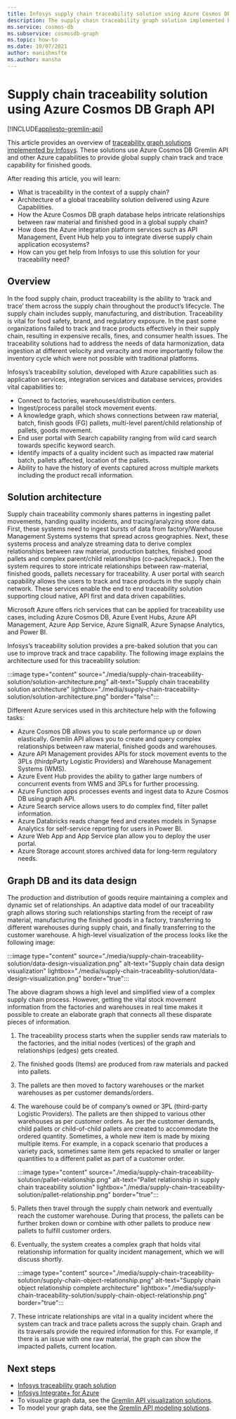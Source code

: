 ```yaml
---
title: Infosys supply chain traceability solution using Azure Cosmos DB Graph API
description: The supply chain traceability graph solution implemented by Infosys uses the Azure Cosmos DB Gremlin API and other Azure services. It provides global supply chain track and trace capability for finished goods.
ms.service: cosmos-db
ms.subservice: cosmosdb-graph
ms.topic: how-to
ms.date: 10/07/2021
author: manishmsfte
ms.author: mansha
---
```


# Supply chain traceability solution using Azure Cosmos DB Graph API

[!INCLUDE[appliesto-gremlin-api](../includes/appliesto-gremlin-api.md)]

This article provides an overview of [traceability graph solutions implemented by Infosys](https://azuremarketplace.microsoft.com/marketplace/apps/infosysltd.infosys-traceability-knowledge-graph?tab=Overview). These solutions use Azure Cosmos DB Gremlin API and other Azure capabilities to provide global supply chain track and trace capability for finished goods.

After reading this article, you will learn:

* What is traceability in the context of a supply chain?
* Architecture of a global traceability solution delivered using Azure Capabilities.  
* How the Azure Cosmos DB graph database helps intricate relationships between raw material and finished good in a global supply chain?
* How does the Azure integration platform services such as API Management, Event Hub help you to integrate diverse supply chain application ecosystems?
* How can you get help from Infosys to use this solution for your traceability need?

## Overview

In the food supply chain, product traceability is the ability to ‘track and trace’ them across the supply chain throughout the product’s lifecycle. The supply chain includes supply, manufacturing, and distribution. Traceability is vital for food safety, brand, and regulatory exposure. In the past some organizations failed to track and trace products effectively in their supply chain, resulting in expensive recalls, fines, and consumer health issues. The traceability solutions had to address the needs of data harmonization, data ingestion at different velocity and veracity and more importantly follow the inventory cycle which were not possible with traditional platforms.

Infosys’s traceability solution, developed with Azure capabilities such as application services, integration services and database services, provides vital capabilities to:

* Connect to factories, warehouses/distribution centers.
* Ingest/process parallel stock movement events.
* A knowledge graph, which shows connections between raw material, batch, finish goods (FG) pallets, multi-level parent/child relationship of pallets, goods movement.
* End user portal with Search capability ranging from wild card search towards specific keyword search.
* Identify impacts of a quality incident such as impacted raw material batch, pallets affected, location of the pallets.
* Ability to have the history of events captured across multiple markets including the product recall information.

## Solution architecture

Supply chain traceability commonly shares patterns in ingesting pallet movements, handing quality incidents, and tracing/analyzing store data. First, these systems need to ingest bursts of data from factory/Warehouse Management Systems systems that spread across geographies. Next, these systems process and analyze streaming data to derive complex relationships between raw material, production batches, finished good pallets and complex parent/child relationships (co-pack/repack.). Then the system requires to store intricate relationships between raw-material, finished goods, pallets necessary for traceability. A user portal with search capability allows the users to track and trace products in the supply chain network. These services enable the end to end traceability solution supporting cloud native, API first and data driven capabilities.

Microsoft Azure offers rich services that can be applied for traceability use cases, including Azure Cosmos DB, Azure Event Hubs, Azure API Management, Azure App Service, Azure SignalR, Azure Synapse Analytics, and Power BI.

Infosys’s traceability solution provides a pre-baked solution that you can use to improve track and trace capability. The following image explains the architecture used for this traceability solution:

:::image type="content" source="./media/supply-chain-traceability-solution/solution-architecture.png" alt-text="Supply chain traceability solution architecture" lightbox="./media/supply-chain-traceability-solution/solution-architecture.png" border="false":::

Different Azure services used in this architecture help with the following tasks:

* Azure Cosmos DB allows you to scale performance up or down elastically. Gremlin API allows you to create and query complex relationships between raw material, finished goods and warehouses.
* Azure API Management provides APIs for stock movement events to the 3PLs (thirdpParty Logistic Providers) and Warehouse Management Systems (WMS).  
* Azure Event Hub provides the ability to gather large numbers of concurrent events from WMS and 3PLs for further processing.
* Azure Function apps processes events and ingest data to Azure Cosmos DB using graph API.
* Azure Search service allows users to do complex find, filter pallet information.
* Azure Databricks reads change feed and creates models in Synapse Analytics for self-service reporting for users in Power BI.
* Azure Web App and App Service plan allow you to deploy the user portal.
* Azure Storage account stores archived data for long-term regulatory needs.

## Graph DB and its data design

The production and distribution of goods require maintaining a complex and dynamic set of relationships.  An adaptive data model of our traceability graph allows storing such relationships starting from the receipt of raw material, manufacturing the finished goods in a factory, transferring to different warehouses during supply chain, and finally transferring to the customer warehouse. A high-level visualization of the process looks like the following image:

:::image type="content" source="./media/supply-chain-traceability-solution/data-design-visualization.png" alt-text="Supply chain data design visualization" lightbox="./media/supply-chain-traceability-solution/data-design-visualization.png" border="true":::

The above diagram shows a high level and simplified view of a complex supply chain process. However, getting the vital stock movement information from the factories and warehouses in real time makes it possible to create an elaborate graph that connects all these disparate pieces of information.

1. The traceability process starts when the supplier sends raw materials to the factories, and the initial nodes (vertices) of the graph and relationships (edges) gets created.

1. The finished goods (Items) are produced from raw materials and packed into pallets.

1. The pallets are then moved to factory warehouses or the market warehouses as per customer demands/orders.

1. The warehouse could be of company’s owned or 3PL (third-party Logistic Providers). The pallets are then shipped to various other warehouses as per customer orders. As per the customer demands, child pallets or child-of-child pallets are created to accommodate the ordered quantity. Sometimes, a whole new item is made by mixing multiple items. For example, in a copack scenario that produces a variety pack, sometimes same item gets repacked to smaller or larger quantities to a different pallet as part of a customer order.

   :::image type="content" source="./media/supply-chain-traceability-solution/pallet-relationship.png" alt-text="Pallet relationship in supply chain traceability solution" lightbox="./media/supply-chain-traceability-solution/pallet-relationship.png" border="true":::

1. Pallets then travel through the supply chain network and eventually reach the customer warehouse. During that process, the pallets can be further broken down or combine with other pallets to produce new pallets to fulfill customer orders.

1. Eventually, the system creates a complex graph that holds vital relationship information for quality incident management, which we will discuss shortly.

   :::image type="content" source="./media/supply-chain-traceability-solution/supply-chain-object-relationship.png" alt-text="Supply chain object relationship complete architecture" lightbox="./media/supply-chain-traceability-solution/supply-chain-object-relationship.png" border="true":::

1. These intricate relationships are vital in a quality incident where the system can track and trace pallets across the supply chain. Graph and its traversals provide the required information for this. For example, if there is an issue with one raw material, the graph can show the impacted pallets, current location.

## Next steps

* [Infosys traceability graph solution](https://azuremarketplace.microsoft.com/marketplace/apps/infosysltd.infosys-traceability-knowledge-graph?tab=Overview)
* [Infosys Integrate+ for Azure](https://azuremarketplace.microsoft.com/marketplace/apps/infosysltd.infosys-integrate-for-azure)
* To visualize graph data, see the [Gremlin API visualization solutions](graph-visualization-partners.md).
* To model your graph data, see the [Gremlin API modeling solutions](graph-modeling-tools.md).
